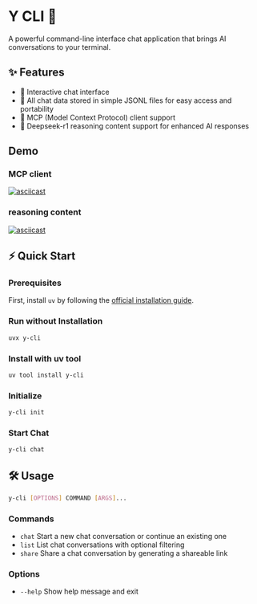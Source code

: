 # Y CLI 🚀

A powerful command-line interface chat application that brings AI conversations to your terminal.

## ✨ Features

- 💬 Interactive chat interface
- 📝 All chat data stored in simple JSONL files for easy access and portability
- 🔗 MCP (Model Context Protocol) client support
- 🤔 Deepseek-r1 reasoning content support for enhanced AI responses

## Demo

### MCP client
[![asciicast](https://asciinema.org/a/701901.svg)](https://asciinema.org/a/701901)

### reasoning content
[![asciicast](https://asciinema.org/a/701903.svg)](https://asciinema.org/a/701903)

## ⚡ Quick Start

### Prerequisites
First, install `uv` by following the [official installation guide](https://docs.astral.sh/uv/getting-started/installation/).

### Run without Installation
```bash
uvx y-cli
```

### Install with uv tool
```bash
uv tool install y-cli
```

### Initialize
```bash
y-cli init
```

### Start Chat
```bash
y-cli chat
```

## 🛠️ Usage

```bash
y-cli [OPTIONS] COMMAND [ARGS]...
```

### Commands
- `chat`   Start a new chat conversation or continue an existing one
- `list`   List chat conversations with optional filtering
- `share`  Share a chat conversation by generating a shareable link

### Options
- `--help`  Show help message and exit
